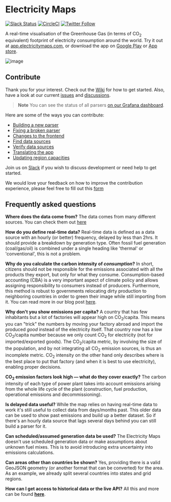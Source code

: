 # Electricity Maps

[![Slack Status](https://slack.electricitymaps.com/badge.svg)](https://slack.electricitymaps.com) [![CircleCI](https://circleci.com/gh/electricitymaps/electricitymaps-contrib.svg?style=shield)](https://circleci.com/gh/electricitymaps/electricitymaps-contrib) [![Twitter Follow](https://img.shields.io/twitter/follow/ElectricityMaps.svg?style=social&label=Follow)](https://twitter.com/ElectricityMaps)

A real-time visualisation of the Greenhouse Gas (in terms of CO<sub>2</sub> equivalent) footprint of electricity consumption around the world. Try it out at [app.electricitymaps.com](https://app.electricitymaps.com), or download the app on [Google Play](https://play.google.com/store/apps/details?id=com.tmrow.electricitymap&utm_source=github) or [App store](https://itunes.apple.com/us/app/electricity-map/id1224594248&utm_source=github).

![image](https://app.electricitymaps.com/images/electricitymap_social_image.png)

## Contribute

Thank you for your interest. Check out the [Wiki](https://github.com/electricityMaps/electricitymaps-contrib/wiki) for how to get started. Also, have a look at our current [issues](https://github.com/electricityMaps/electricitymaps-contrib/issues) and [discussions](https://github.com/electricityMaps/electricitymaps-contrib/discussions).

> **Note**
> You can see the status of all parsers [on our Grafana dashboard](https://electricitymap.grafana.net/public-dashboards/4f775c8021324f5cb8682c4fedd3207e).

Here are some of the ways you can contribute:

- [Building a new parser](https://github.com/electricitymap/electricitymap-contrib/wiki/Building-a-new-parser)
- [Fixing a broken parser](https://github.com/electricitymap/electricitymap-contrib/wiki/Fixing-a-broken-parser)
- [Changes to the frontend](https://github.com/electricitymap/electricitymap-contrib/wiki/Changes-to-the-frontend)
- [Find data sources](https://github.com/electricitymap/electricitymap-contrib/wiki/Find-data-sources)
- [Verify data sources](https://github.com/electricitymap/electricitymap-contrib/wiki/Verify-data-sources)
- [Translating the app](https://github.com/electricitymap/electricitymap-contrib/wiki/Translating-electricitymaps.com)
- [Updating region capacities](https://github.com/electricitymap/electricitymap-contrib/wiki/Update-region-capacities)

Join us on [Slack](https://slack.electricitymaps.com) if you wish to discuss development or need help to get started.

We would love your feedback on how to improve the contribution experience, please feel free to fill out this [form](https://forms.gle/VRWvEFwhtnhpzPVX8)

## Frequently asked questions

**Where does the data come from?**
The data comes from many different sources. You can check them out [here](https://github.com/electricityMaps/electricitymaps-contrib/blob/master/DATA_SOURCES.md)

**How do you define real-time data?**
Real-time data is defined as a data source with an hourly (or better) frequency, delayed by less than 2hrs. It should provide a breakdown by generation type. Often fossil fuel generation (coal/gas/oil) is combined under a single heading like 'thermal' or 'conventional', this is not a problem.

**Why do you calculate the carbon intensity of _consumption_?**
In short, citizens should not be responsible for the emissions associated with all the products they export, but only for what they consume.
Consumption-based accounting (CBA) is a very important aspect of climate policy and allows assigning responsibility to consumers instead of producers.
Furthermore, this method is robust to governments relocating dirty production to neighboring countries in order to green their image while still importing from it.
You can read more in our blog post [here](https://electricitymaps.com/blog/flow-tracing/).

**Why don't you show emissions per capita?**
A country that has few inhabitants but a lot of factories will appear high on CO<sub>2</sub>/capita.
This means you can "trick" the numbers by moving your factory abroad and import the produced _good_ instead of the electricity itself.
That country now has a low CO<sub>2</sub>/capita number because we only count CO<sub>2</sub> for electricity (not for imported/exported goods).
The CO<sub>2</sub>/capita metric, by involving the size of the population, and by not integrating all CO<sub>2</sub> emission sources, is thus an incomplete metric.
CO<sub>2</sub> intensity on the other hand only describes where is the best place to put that factory (and when it is best to use electricity), enabling proper decisions.

**CO<sub>2</sub> emission factors look high — what do they cover exactly?**
The carbon intensity of each type of power plant takes into account emissions arising from the whole life cycle of the plant (construction, fuel production, operational emissions and decommissioning).

**Is delayed data useful?**
While the map relies on having real-time data to work it's still useful to collect data from days/months past. This older data can be used to show past emissions and build up a better dataset. So if there's an hourly data source that lags several days behind you can still build a parser for it.

**Can scheduled/assumed generation data be used?**
The Electricity Maps doesn't use scheduled generation data or make assumptions about unknown fuel mixes. This is to avoid introducing extra uncertainty into emissions calculations.

**Can areas other than countries be shown?**
Yes, providing there is a valid GeoJSON geometry (or another format that can be converted) for the area. As an example, we already split several countries into states and grid regions.

**How can I get access to historical data or the live API?**
All this and more can be found **[here](https://electricitymaps.com/)**.
